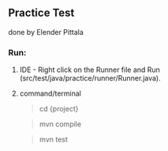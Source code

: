 ## Practice Test
done by Elender Pittala

### Run:
1. IDE - Right click on the Runner file and Run (src/test/java/practice/runner/Runner.java).
2. command/terminal
   >cd {project}

   >mvn compile

   >mvn test
